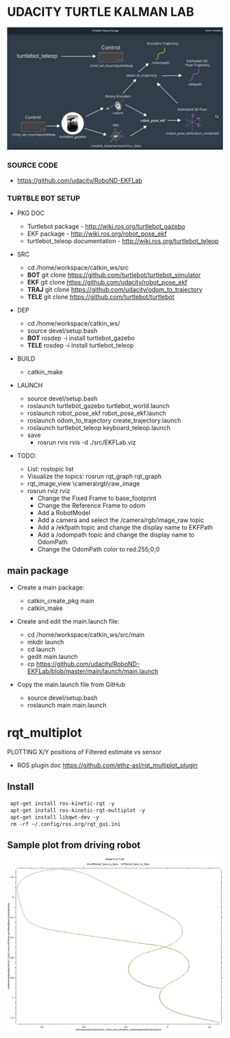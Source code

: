 # UDACITY TURTLE KALMAN LAB
![](images/SystemDiagTeleop.JPG) 

### SOURCE CODE
 - https://github.com/udacity/RoboND-EKFLab 

### TURTBLE BOT SETUP
 - PKG DOC
   - Turtlebot package - http://wiki.ros.org/turtlebot_gazebo 
   - EKF package - http://wiki.ros.org/robot_pose_ekf
   - turtlebot_teleop documentation - http://wiki.ros.org/turtlebot_teleop

  - SRC
    - cd /home/workspace/catkin_ws/src
    - **BOT** git clone https://github.com/turtlebot/turtlebot_simulator
    - **EKF** git clone https://github.com/udacity/robot_pose_ekf 
    - **TRAJ** git clone https://github.com/udacity/odom_to_trajectory
    - **TELE** git clone https://github.com/turtlebot/turtlebot

  - DEP 
    - cd /home/workspace/catkin_ws/
    - source devel/setup.bash
    - **BOT** rosdep -i install turtlebot_gazebo
    - **TELE**  rosdep -i install turtlebot_teleop

 - BUILD
    - catkin_make

 - LAUNCH
    - source devel/setup.bash
    - roslaunch turtlebot_gazebo turtlebot_world.launch
    - roslaunch robot_pose_ekf robot_pose_ekf.launch
    - roslaunch odom_to_trajectory create_trajectory.launch 
    - roslaunch turtlebot_teleop keyboard_teleop.launch
    - save 
      - rosrun rvis rvis -d ./src/EKFLab.viz

 - TODO:
   - List: rostopic list
   - Visualize the topics: rosrun rqt_graph rqt_graph
   - rqt_image_view \camera\rgb\raw_image
   - rosrun rviz rviz
     - Change the Fixed Frame to base_footprint
     - Change the Reference Frame to odom
     - Add a RobotModel
     - Add a camera and select the /camera/rgb/image_raw topic
     - Add a /ekfpath topic and change the display name to EKFPath
     - Add a /odompath topic and change the display name to OdomPath
     - Change the OdomPath color to red:255;0;0

## main package
 - Create a main package:
   - catkin_create_pkg main
   - catkin_make

- Create and edit the main.launch file:
   - cd /home/workspace/catkin_ws/src/main
   - mkdir launch
   - cd launch 
   - gedit main.launch
   - cp https://github.com/udacity/RoboND-EKFLab/blob/master/main/launch/main.launch 

- Copy the main.launch file from GitHub
   - source devel/setup.bash
   - roslaunch main main.launch

# rqt_multiplot 
PLOTTING X/Y positions of Filtered estimate vs sensor
 -  ROS plugin doc https://github.com/ethz-asl/rqt_multiplot_plugin

## Install
```
 apt-get install ros-kinetic-rqt -y
 apt-get install ros-kinetic-rqt-multiplot -y
 apt-get install libqwt-dev -y
 rm -rf ~/.config/ros.org/rqt_gui.ini
```

## Sample plot from driving robot
![](images/rqt_multiplot_Xpos_vs_Ypos.png) 

